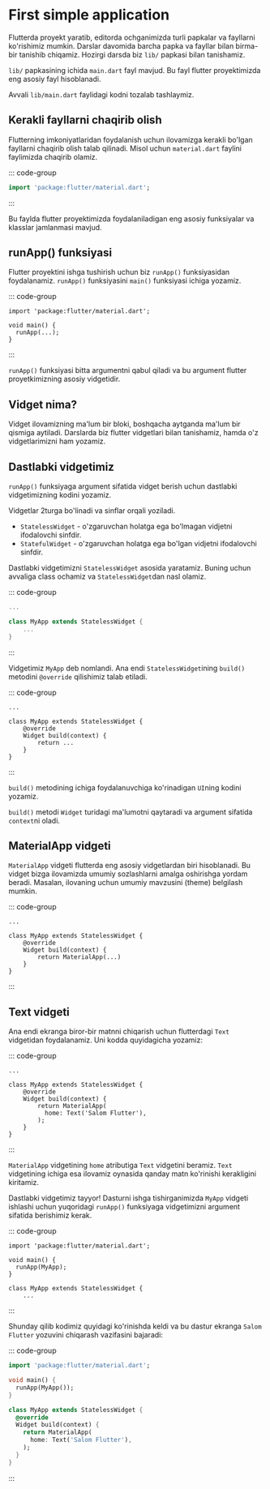 # First simple application

Flutterda proyekt yaratib, editorda ochganimizda turli papkalar va fayllarni ko'rishimiz mumkin.
Darslar davomida barcha papka va fayllar bilan birma-bir tanishib chiqamiz. Hozirgi darsda biz `lib/` papkasi bilan
tanishamiz.

`lib/` papkasining ichida `main.dart` fayl mavjud. Bu fayl flutter proyektimizda eng asosiy fayl hisoblanadi.

Avvali `lib/main.dart` faylidagi kodni tozalab tashlaymiz.

## Kerakli fayllarni chaqirib olish

Flutterning imkoniyatlaridan foydalanish uchun ilovamizga kerakli bo'lgan fayllarni chaqirib olish talab qilinadi.
Misol uchun `material.dart` faylini faylimizda chaqirib olamiz.

::: code-group

```dart [lib/main.dart]
import 'package:flutter/material.dart';
```

:::

Bu faylda flutter proyektimizda foydalaniladigan eng asosiy funksiyalar va klasslar jamlanmasi mavjud.

## runApp() funksiyasi

Flutter proyektini ishga tushirish uchun biz `runApp()` funksiyasidan foydalanamiz. `runApp()` funksiyasini `main()`
funksiyasi ichiga yozamiz.

::: code-group

```dart{4} [lib/main.dart]
import 'package:flutter/material.dart';

void main() {
  runApp(...);
}
```

:::

`runApp()` funksiyasi bitta argumentni qabul qiladi va bu argument flutter proyetkimizning asosiy vidgetidir.

## Vidget nima?

Vidget ilovamizning ma'lum bir bloki, boshqacha aytganda ma'lum bir qismiga aytiladi. Darslarda biz flutter vidgetlari
bilan tanishamiz, hamda o'z vidgetlarimizni ham yozamiz.

## Dastlabki vidgetimiz

`runApp()` funksiyaga argument sifatida vidget berish uchun dastlabki vidgetimizning kodini yozamiz.

Vidgetlar 2turga bo'linadi va sinflar orqali yoziladi.

* `StatelessWidget` - o'zgaruvchan holatga ega bo'lmagan vidjetni ifodalovchi sinfdir.
* `StatefulWidget` - o'zgaruvchan holatga ega bo'lgan vidjetni ifodalovchi sinfdir.

Dastlabki vidgetimizni `StatelessWidget` asosida yaratamiz. Buning uchun avvaliga class ochamiz va `StatelessWidget`dan
nasl olamiz.

::: code-group

```dart [lib/main.dart]
...

class MyApp extends StatelessWidget {
    ...
}
```

:::

Vidgetimiz `MyApp` deb nomlandi. Ana endi `StatelessWidget`ining `build()` metodini `@override` qilishimiz talab
etiladi.

::: code-group

```dart{4-7} [lib/main.dart]
...

class MyApp extends StatelessWidget {
    @override
    Widget build(context) {
        return ...
    }
}
```

:::

`build()` metodining ichiga foydalanuvchiga ko'rinadigan `UI`ning kodini yozamiz.

`build()` metodi `Widget` turidagi ma'lumotni qaytaradi va argument sifatida `context`ni oladi.

## MaterialApp vidgeti

`MaterialApp` vidgeti flutterda eng asosiy vidgetlardan biri hisoblanadi. Bu vidget bizga ilovamizda umumiy sozlashlarni
amalga oshirishga yordam beradi. Masalan, ilovaning uchun umumiy mavzusini (theme) belgilash mumkin.

::: code-group

```dart{6} [lib/main.dart]
...

class MyApp extends StatelessWidget {
    @override
    Widget build(context) {
        return MaterialApp(...)
    }
}
```

:::

## Text vidgeti

Ana endi ekranga biror-bir matnni chiqarish uchun flutterdagi `Text` vidgetidan foydalanamiz. Uni kodda quyidagicha
yozamiz:

::: code-group

```dart{7} [lib/main.dart]
...

class MyApp extends StatelessWidget {
    @override
    Widget build(context) {
        return MaterialApp(
          home: Text('Salom Flutter'),
        );
    }
}
```

:::

`MaterialApp` vidgetining `home` atributiga `Text` vidgetini beramiz. `Text` vidgetining ichiga esa ilovamiz oynasida
qanday matn ko'rinishi kerakligini kiritamiz.

Dastlabki vidgetimiz tayyor! Dasturni ishga tishirganimizda `MyApp` vidgeti ishlashi uchun yuqoridagi `runApp()`
funksiyaga vidgetimizni argument sifatida berishimiz kerak.

::: code-group

```dart{4} [lib/main.dart]
import 'package:flutter/material.dart';

void main() {
  runApp(MyApp);
}

class MyApp extends StatelessWidget {
    ...
```

:::

Shunday qilib kodimiz quyidagi ko'rinishda keldi va bu dastur ekranga `Salom Flutter` yozuvini chiqarash vazifasini
bajaradi:

::: code-group

```dart
import 'package:flutter/material.dart';

void main() {
  runApp(MyApp());
}

class MyApp extends StatelessWidget {
  @override
  Widget build(context) {
    return MaterialApp(
      home: Text('Salom Flutter'),
    );
  }
}

```

:::
